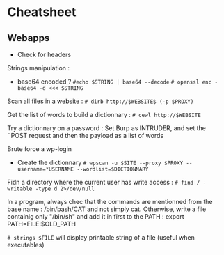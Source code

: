 # Cheatsheet

## Webapps

* Check for headers

Strings manipulation :
* base64 encoded ?
  `#echo $STRING | base64 --decode`
  `# openssl enc -base64 -d <<< $STRING`
  
Scan all files in a website : 
  `# dirb http://$WEBSITE$ (-p $PROXY)`
  
  
 Get the list of words to build a dictionnary : 
  `# cewl http://$WEBSITE`
  
 Try a dictionnary on a password :
  Set Burp as INTRUDER, and set the ¨POST request and then the payload as a list of words
  
  
 Brute force a wp-login
  * Create the dictionnary
  `# wpscan -u $SITE --proxy $PROXY --username=*USERNAME --wordlist=$DICTIONNARY`
  
  
  Fidn a directory where the current user has write access : 
  `# find / -writable -type d 2>/dev/null`
  
  
  In a program, always chec that the commands are mentionned from the base name : /bin/bash/CAT and not simply cat.
  Otherwise, write a file containig only "/bin/sh" and add it in first to the PATH : 
   export PATH=FILE:$OLD_PATH
   
   `# strings $FILE` will display printable string of a file (useful when executables)

